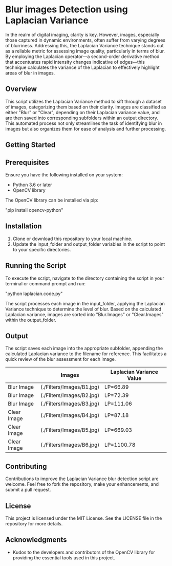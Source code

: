 # Blur images Detection using Laplacian Variance

In the realm of digital imaging, clarity is key. However, images, especially those captured in dynamic environments, often suffer from varying degrees of blurriness. Addressing this, the Laplacian Variance technique stands out as a reliable metric for assessing image quality, particularly in terms of blur. By employing the Laplacian operator—a second-order derivative method that accentuates rapid intensity changes indicative of edges—this technique calculates the variance of the Laplacian to effectively highlight areas of blur in images.

## Overview

This script utilizes the Laplacian Variance method to sift through a dataset of images, categorizing them based on their clarity. Images are classified as either "Blur" or "Clear", depending on their Laplacian variance value, and are then saved into corresponding subfolders within an output directory. This automated process not only streamlines the task of identifying blur in images but also organizes them for ease of analysis and further processing.

## Getting Started

## Prerequisites

Ensure you have the following installed on your system:

- Python 3.6 or later
- OpenCV library

The OpenCV library can be installed via pip:

"pip install opencv-python"

## Installation

1. Clone or download this repository to your local machine.
2. Update the input_folder and output_folder variables in the script to point to your specific directories.

## Running the Script

To execute the script, navigate to the directory containing the script in your terminal or command prompt and run:

"python laplacian.code.py"

The script processes each image in the input_folder, applying the Laplacian Variance technique to determine the level of blur. Based on the calculated Laplacian variance, images are sorted into "Blur.Images" or "Clear.Images" within the output_folder.

## Output

The script saves each image into the appropriate subfolder, appending the calculated Laplacian variance to the filename for reference. This facilitates a quick review of the blur assessment for each image.

|           |Images                    |Laplacian Variance Value|
|-----------|--------------------------|------------------------|
|Blur Image |(./Filters/Images/B1.jpg) |LP=66.89                |
|Blur Image |(./Filters/Images/B2.jpg) |LP=72.39                |
|Blur Image |(./Filters/Images/B3.jpg) |LP=111.06               |
|Clear Image|(./Filters/Images/B4.jpg) |LP=87.18                |
|Clear Image|(./Filters/Images/B5.jpg) |LP=669.03               |
|Clear Image|(./Filters/Images/B6.jpg) |LP=1100.78              |

## Contributing

Contributions to improve the Laplacian Variance blur detection script are welcome. Feel free to fork the repository, make your enhancements, and submit a pull request.

## License

This project is licensed under the MIT License. See the LICENSE file in the repository for more details.

## Acknowledgments

- Kudos to the developers and contributors of the OpenCV library for providing the essential tools used in this project.